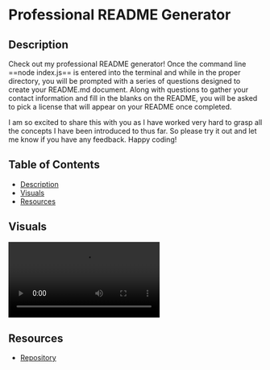 # Professional README Generator

## Description

Check out my professional README generator! Once the command line ==node index.js== is entered into the terminal and while in the proper directory, you will be prompted with a series of questions designed to create your README.md document. Along with questions to gather your contact information and fill in the blanks on the README, you will be asked to pick a license that will appear on your README once completed. 

I am so excited to share this with you as I have worked very hard to grasp all the concepts I have been introduced to thus far. So please try it out and let me know if you have any feedback. Happy coding!

## Table of Contents 
- [Description](#description)
- [Visuals](#visuals)
- [Resources](#resources)

## Visuals

![Professional README Generator](./images/20-59-05_Trim.mp4)

## Resources

- [Repository](https://github.com/grilledcheeseplease/professional-readme-generator)